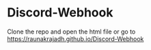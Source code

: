 # Discord-Webhook

Clone the repo and open the html file or go to https://raunakrajadh.github.io/Discord-Webhook
